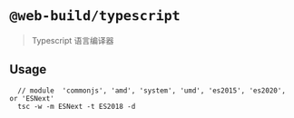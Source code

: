# `@web-build/typescript`

> Typescript 语言编译器

## Usage

```
  // module  'commonjs', 'amd', 'system', 'umd', 'es2015', 'es2020', or 'ESNext'
  tsc -w -m ESNext -t ES2018 -d
```
